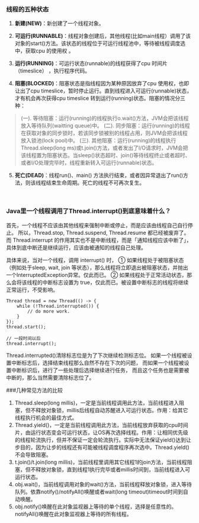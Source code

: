 ### 线程的五种状态

1. **新建(NEW)**：新创建了一个线程对象。

2. **可运行(RUNNABLE)**：线程对象创建后，其他线程(比如main线程）调用了该对象的start()方法。该状态的线程位于可运行线程池中，等待被线程调度选中，获取cpu 的使用权 。

3. **运行(RUNNING)**：可运行状态(runnable)的线程获得了cpu 时间片（timeslice） ，执行程序代码。
4. **阻塞(BLOCKED)**：阻塞状态是指线程因为某种原因放弃了cpu 使用权，也即让出了cpu timeslice，暂时停止运行。直到线程进入可运行(runnable)状态，才有机会再次获得cpu timeslice 转到运行(running)状态。阻塞的情况分三种： 

> (一). 等待阻塞：运行(running)的线程执行o.wait()方法，JVM会把该线程放入等待队列(waitting queue)中。
> (二). 同步阻塞：运行(running)的线程在获取对象的同步锁时，若该同步锁被别的线程占用，则JVM会把该线程放入锁池(lock pool)中。
> (三). 其他阻塞：运行(running)的线程执行Thread.sleep(long ms)或t.join()方法，或者发出了I/O请求时，JVM会把该线程置为阻塞状态。当sleep()状态超时、join()等待线程终止或者超时、或者I/O处理完毕时，线程重新转入可运行(runnable)状态。

5. **死亡(DEAD)**：线程run()、main() 方法执行结束，或者因异常退出了run()方法，则该线程结束生命周期。死亡的线程不可再次复生。

   ​

### Java里一个线程调用了Thread.interrupt()到底意味着什么？

首先，一个线程不应该由其他线程来强制中断或停止，而是应该由线程自己自行停止。
所以，Thread.stop, Thread.suspend, Thread.resume 都已经被废弃了。
而 Thread.interrupt 的作用其实也不是中断线程，而是「通知线程应该中断了」，
具体到底中断还是继续运行，应该由被通知的线程自己处理。

具体来说，当对一个线程，调用 interrupt() 时，
① 如果线程处于被阻塞状态（例如处于sleep, wait, join 等状态），那么线程将立即退出被阻塞状态，并抛出一个InterruptedException异常。仅此而已。
② 如果线程处于正常活动状态，那么会将该线程的中断标志设置为 true，仅此而已。被设置中断标志的线程将继续正常运行，不受影响。

```
Thread thread = new Thread(() -> {
    while (!Thread.interrupted()) {
        // do more work.
    }
});
thread.start();

// 一段时间以后
thread.interrupt();
```

Thread.interrupted()清除标志位是为了下次继续检测标志位。
如果一个线程被设置中断标志后，选择结束线程那么自然不存在下次的问题，
而如果一个线程被设置中断标识后，进行了一些处理后选择继续进行任务，
而且这个任务也是需要被中断的，那么当然需要清除标志位了。



###几种常见方法的比较

1. Thread.sleep(long millis)，一定是当前线程调用此方法，当前线程进入阻塞，但不释放对象锁，millis后线程自动苏醒进入可运行状态。作用：给其它线程执行机会的最佳方式。
2. Thread.yield()，一定是当前线程调用此方法，当前线程放弃获取的cpu时间片，由运行状态变会可运行状态，让OS再次选择线程。作用：让相同优先级的线程轮流执行，但并不保证一定会轮流执行。实际中无法保证yield()达到让步目的，因为让步的线程还有可能被线程调度程序再次选中。Thread.yield()不会导致阻塞。
3. t.join()/t.join(long millis)，当前线程里调用其它线程1的join方法，当前线程阻塞，但不释放对象锁，直到线程1执行完毕或者millis时间到，当前线程进入可运行状态。
4. obj.wait()，当前线程调用对象的wait()方法，当前线程释放对象锁，进入等待队列。依靠notify()/notifyAll()唤醒或者wait(long timeout)timeout时间到自动唤醒。
5. obj.notify()唤醒在此对象监视器上等待的单个线程，选择是任意性的。notifyAll()唤醒在此对象监视器上等待的所有线程。

